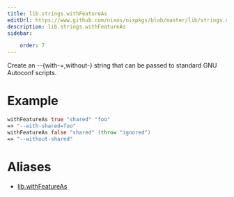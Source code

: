 ```yaml
---
title: lib.strings.withFeatureAs
editUrl: https://www.github.com/nixos/nixpkgs/blob/master/lib/strings.nix#L1193C19
description: lib.strings.withFeatureAs
sidebar:

    order: 7
---
```


Create an --{with-<feat>=<value>,without-<feat>} string that can be passed to
standard GNU Autoconf scripts.

# Example

```nix
withFeatureAs true "shared" "foo"
=> "--with-shared=foo"
withFeatureAs false "shared" (throw "ignored")
=> "--without-shared"
```


# Aliases

- [lib.withFeatureAs](/nix-doc-comments/reference/lib/lib-withFeatureAs)


